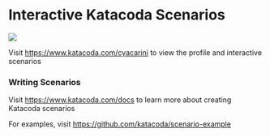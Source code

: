 # Interactive Katacoda Scenarios

[![](http://shields.katacoda.com/katacoda/cyacarini/count.svg)](https://www.katacoda.com/cyacarini "Get your profile on Katacoda.com")

Visit https://www.katacoda.com/cyacarini to view the profile and interactive scenarios

### Writing Scenarios
Visit https://www.katacoda.com/docs to learn more about creating Katacoda scenarios

For examples, visit https://github.com/katacoda/scenario-example
